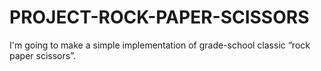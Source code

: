 # PROJECT-ROCK-PAPER-SCISSORS
I'm going to make a simple implementation of grade-school classic “rock paper scissors”.
